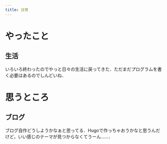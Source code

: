```yaml
---
title: 日常
---
```


# やったこと

## 生活

いろいろ終わったのでやっと日々の生活に戻ってきた．ただまだプログラムを書く必要はあるのでしんどいね．

# 思うところ

## ブログ

ブログ自作どうしようかなぁと思ってる．Hugoで作っちゃおうかなと思うんだけど，いい感じのテーマが見つからなくてうーん……．
